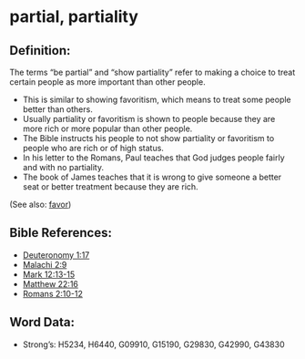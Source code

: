 # partial, partiality

## Definition:

The terms “be partial” and “show partiality” refer to making a choice to treat certain people as more important than other people.

* This is similar to showing favoritism, which means to treat some people better than others.
* Usually partiality or favoritism is shown to people because they are more rich or more popular than other people.
* The Bible instructs his people to not show partiality or favoritism to people who are rich or of high status.
* In his letter to the Romans, Paul teaches that God judges people fairly and with no partiality.
* The book of James teaches that it is wrong to give someone a better seat or better treatment because they are rich.

(See also: [favor](../kt/favor.md))

## Bible References:

* [Deuteronomy 1:17](rc://en/tn/help/deu/01/17)
* [Malachi 2:9](rc://en/tn/help/mal/02/09)
* [Mark 12:13-15](rc://en/tn/help/mrk/12/13)
* [Matthew 22:16](rc://en/tn/help/mat/22/16)
* [Romans 2:10-12](rc://en/tn/help/rom/02/10)

## Word Data:

* Strong’s: H5234, H6440, G09910, G15190, G29830, G42990, G43830

